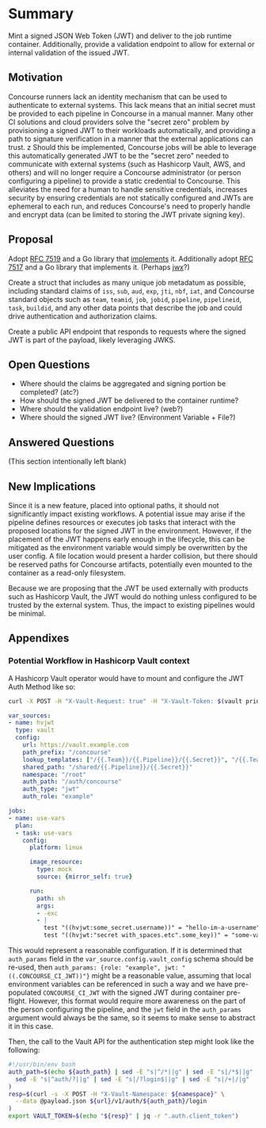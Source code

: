 # Summary

Mint a signed JSON Web Token (JWT) and deliver to the job runtime container.
Additionally, provide a validation endpoint to allow for external or internal
validation of the issued JWT.

## Motivation

Concourse runners lack an identity mechanism that can be used to authenticate to
external systems. This lack means that an initial secret must be provided to
each pipeline in Concourse in a manual manner. Many other CI solutions and cloud
providers solve the "secret zero" problem by provisioning a signed JWT to their
workloads automatically, and providing a path to signature verification in a
manner that the external applications can trust.
z
Should this be implemented, Concourse jobs will be able to leverage this
automatically generated JWT to be the "secret zero" needed to communicate with
external systems (such as Hashicorp Vault, AWS, and others) and will no longer
require a Concourse administrator (or person configuring a pipeline) to provide
a static credential to Concourse. This alleviates the need for a human to handle
sensitive credentials, increases security by ensuring credentials are not
statically configured and JWTs are ephemeral to each run, and reduces
Concourse's need to properly handle and encrypt data (can be limited to storing
the JWT private signing key).

## Proposal

Adopt [RFC 7519](https://datatracker.ietf.org/doc/html/rfc7519) and a Go library
that [implements](https://github.com/golang-jwt/jwt) it. Additionally adopt
[RFC 7517](https://datatracker.ietf.org/doc/html/rfc7517) and a Go library that
implements it. (Perhaps [jwx](https://github.com/lestrrat-go/jwx)?)

Create a struct that includes as many unique job metadatum as possible,
including standard claims of `iss`, `sub`, `aud`, `exp`, `jti`, `nbf`, `iat`,
and Concourse standard objects such as `team`, `teamid`, `job`, `jobid`,
`pipeline`, `pipelineid`, `task`, `buildid`, and any other data points that
describe the job and could drive authentication and authorization claims.

Create a public API endpoint that responds to requests where the signed JWT is
part of the payload, likely leveraging JWKS.



## Open Questions

- Where should the claims be aggregated and signing portion be completed? (atc?)
- How should the signed JWT be delivered to the container runtime?
- Where should the validation endpoint live? (web?)
- Where should the signed JWT live? (Environment Variable + File?)

## Answered Questions

(This section intentionally left blank)

## New Implications

Since it is a new feature, placed into optional paths, it should not
significantly impact existing workflows. A potential issue may arise if the
pipeline defines resources or executes job tasks that interact with the proposed
locations for the signed JWT in the environment. However, if the placement of
the JWT happens early enough in the lifecycle, this can be mitigated as the
environment variable would simply be overwritten by the user config. A file
location would present a harder collision, but there should be reserved paths
for Concourse artifacts, potentially even mounted to the container as a
read-only filesystem.

Because we are proposing that the JWT be used externally with products such as
Hashicorp Vault, the JWT would do nothing unless configured to be trusted by the
external system. Thus, the impact to existing pipelines would be minimal.

## Appendixes

### Potential Workflow in Hashicorp Vault context

A Hashicorp Vault operator would have to mount and configure the JWT Auth Method
like so:

```sh
curl -X POST -H "X-Vault-Request: true" -H "X-Vault-Token: $(vault print token)" -d '{"type":"jwt","description":"","config":{"options":null,"default_lease_ttl":"0s","max_lease_ttl":"0s","force_no_cache":false},"local":false,"seal_wrap":false,"external_entropy_access":false,"options":null}' https://127.0.0.1:8200/v1/sys/mounts/concourse
```

```yaml
var_sources:
- name: hvjwt
  type: vault
  config:
    url: https://vault.example.com
    path_prefix: "/concourse"
    lookup_templates: ["/{{.Team}}/{{.Pipeline}}/{{.Secret}}", "/{{.Team}}/{{.Secret}}"]
    shared_path: "/shared/{{.Pipeline}}/{{.Secret}}"
    namespace: "/root"
    auth_path: "/auth/concourse"
    auth_type: "jwt"
    auth_role: "example"

jobs:
- name: use-vars
  plan:
  - task: use-vars
    config:
      platform: linux

      image_resource:
        type: mock
        source: {mirror_self: true}

      run:
        path: sh
        args:
        - -exc
        - |
          test "((hvjwt:some_secret.username))" = "hello-im-a-username"
          test "((hvjwt:"secret with_spaces.etc".some_key))" = "some-value"

```

This would represent a reasonable configuration. If it is determined that
`auth_params` field in the `var_source.config.vault_config` schema should be
re-used, then `auth_params: {role: "example", jwt: "((.CONCOURSE_CI_JWT))"}`
might be a reasonable value, assuming that local environment variables can be
referenced in such a way and we have pre-populated `CONCOURSE_CI_JWT` with the
signed JWT during container pre-flight. However, this format would require more
awareness on the part of the person configuring the pipeline, and the `jwt`
field in the `auth_params` argument would always be the same, so it seems to
make sense to abstract it in this case.

Then, the call to the Vault API for the authentication step might look like the
following:

```sh
#!/usr/bin/env bash
auth_path=$(echo ${auth_path} | sed -E "s|^/*||g" | sed -E "s|/*$||g" |
  sed -E "s|^auth/?||g" | sed -E "s|/?login$||g" | sed -E "s|/+|/|g"
)
resp=$(curl -s -X POST -H "X-Vault-Namespace: ${namespace}" \
  --data @payload.json ${url}/v1/auth/${auth_path}/login
)
export VAULT_TOKEN=$(echo "${resp}" | jq -r ".auth.client_token")
```

